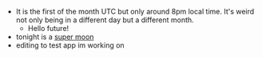 *   It is the first of the month UTC but only around 8pm local time. It's weird not only being in a different day but a different month.
    *   Hello future!
*   tonight is a [super moon](super-moon)
*   editing to test app im working on